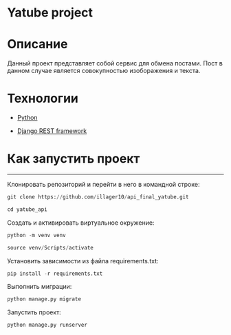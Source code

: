 # Yatube project
# Описание

Данный проект представляет собой сервис для обмена постами.
Пост в данном случае является совокупностью изоборажения и текста.


# Технологии

* [Python](https://www.python.org)

* [Django REST framework](https://www.django-rest-framework.org)


# Как запустить проект
---

Клонировать репозиторий и перейти в него в командной строке:

```python 
git clone https://github.com/illager10/api_final_yatube.git
```

```python 
cd yatube_api
```

Cоздать и активировать виртуальное окружение:

```python 
python -m venv venv
```

```python 
source venv/Scripts/activate
```

Установить зависимости из файла requirements.txt:

```python 
pip install -r requirements.txt
```

Выполнить миграции:

```python 
python manage.py migrate
```

Запустить проект:

```python 
python manage.py runserver
```

<!-- [![CI](https://github.com/yandex-praktikum/hw05_final/actions/workflows/python-app.yml/badge.svg?branch=master)](https://github.com/yandex-praktikum/hw05_final/actions/workflows/python-app.yml) -->
